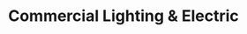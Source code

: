 ---
title: "Commercial Lighting & Electric"
url: /denver/commercial-lighting-and-electric/
shop: lamps
---